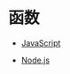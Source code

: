 # 函数

- [JavaScript](article/031-JavaScript-Function.md)

- [Node.js](article/032-Node.js-Function.md)
